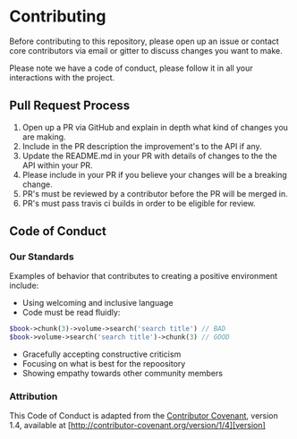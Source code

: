 # Contributing

Before contributing to this repository, please open up an issue or contact core contributors via email or gitter to discuss changes you want to make.

Please note we have a code of conduct, please follow it in all your interactions with the project.

## Pull Request Process

1. Open up a PR via GitHub and explain in depth what kind of changes you are making.
2. Include in the PR description the improvement's to the API if any.
3. Update the README.md in your PR with details of changes to the the API within your PR.
4. Please include in your PR if you believe your changes will be a breaking change.
5. PR's must be reviewed by a contributor before the PR will be merged in.
6. PR's must pass travis ci builds in order to be eligible for review.

## Code of Conduct


### Our Standards

Examples of behavior that contributes to creating a positive environment
include:

* Using welcoming and inclusive language
* Code must be read fluidly:
```php 
$book->chunk(3)->volume->search('search title') // BAD
$book->volume->search('search title')->chunk(3) // GOOD
```
* Gracefully accepting constructive criticism
* Focusing on what is best for the repoository
* Showing empathy towards other community members

### Attribution

This Code of Conduct is adapted from the [Contributor Covenant][homepage], version 1.4,
available at [http://contributor-covenant.org/version/1/4][version]

[homepage]: http://contributor-covenant.org
[version]: http://contributor-covenant.org/version/1/4/